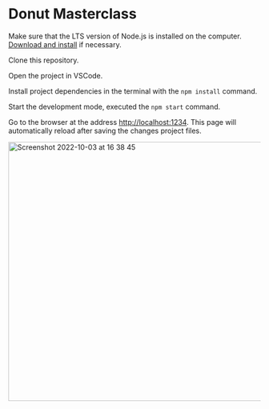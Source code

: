 # Donut Masterclass

Make sure that the LTS version of Node.js is installed on the computer.
    [Download and install](https://nodejs.org/en/) if necessary.

Clone this repository.

Open the project in VSCode.

Install project dependencies in the terminal with the `npm install` command.

Start the development mode, executed the `npm start` command.

Go to the browser at the address [http://localhost:1234](http://localhost:1234). This page will automatically reload after saving the changes project files.

    
<img width="518" alt="Screenshot 2022-10-03 at 16 38 45" src="https://user-images.githubusercontent.com/82537324/193591805-697830df-c8b6-4dfd-af2c-d0f4386a822a.png">

